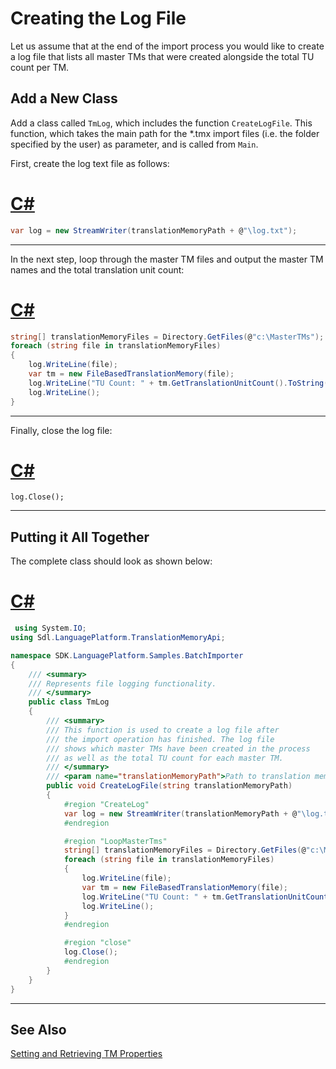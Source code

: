 Creating the Log File
======
Let us assume that at the end of the import process you would like to create a log file that lists all master TMs that were created alongside the total TU count per TM.

Add a New Class
-----
Add a class called `TmLog`, which includes the function `CreateLogFile`. This function, which takes the main path for the *.tmx import files (i.e. the folder specified by the user) as parameter, and is called from `Main`.

First, create the log text file as follows:
# [C#](#tab/tabid-1)
```cs
var log = new StreamWriter(translationMemoryPath + @"\log.txt");
```
****

In the next step, loop through the master TM files and output the master TM names and the total translation unit count:
# [C#](#tab/tabid-2)
```cs
string[] translationMemoryFiles = Directory.GetFiles(@"c:\MasterTMs");
foreach (string file in translationMemoryFiles)
{
    log.WriteLine(file);
    var tm = new FileBasedTranslationMemory(file);
    log.WriteLine("TU Count: " + tm.GetTranslationUnitCount().ToString());
    log.WriteLine();
}
```
****

Finally, close the log file:
# [C#](#tab/tabid-3)
```
log.Close();
```
***

Putting it All Together
-----
The complete class should look as shown below:
# [C#](#tab/tabid-4)
```cs
 using System.IO;
using Sdl.LanguagePlatform.TranslationMemoryApi;

namespace SDK.LanguagePlatform.Samples.BatchImporter
{
    /// <summary>
    /// Represents file logging functionality.
    /// </summary>
    public class TmLog
    {
        /// <summary>
        /// This function is used to create a log file after
        /// the import operation has finished. The log file
        /// shows which master TMs have been created in the process
        /// as well as the total TU count for each master TM.
        /// </summary>
        /// <param name="translationMemoryPath">Path to translation memory.</param>
        public void CreateLogFile(string translationMemoryPath)
        {
            #region "CreateLog"
            var log = new StreamWriter(translationMemoryPath + @"\log.txt");
            #endregion

            #region "LoopMasterTms"
            string[] translationMemoryFiles = Directory.GetFiles(@"c:\MasterTMs");
            foreach (string file in translationMemoryFiles)
            {
                log.WriteLine(file);
                var tm = new FileBasedTranslationMemory(file);
                log.WriteLine("TU Count: " + tm.GetTranslationUnitCount().ToString());
                log.WriteLine();
            }
            #endregion

            #region "close"
            log.Close();
            #endregion
        }
    }
}
```
****

See Also
---------
[Setting and Retrieving TM Properties](setting_and_retrieving_tm_properties.md)
